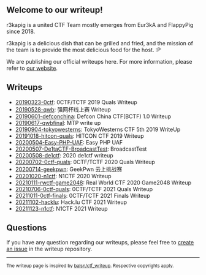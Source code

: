 ## Welcome to our writeup!

r3kapig is a united CTF Team mostly emerges from Eur3kA and FlappyPig since 2018.

r3kapig is a delicious dish that can be grilled and fried, and the mission of the team is to provide the most delicious food for the host. :P

We are publishing our official writeups here. For more information, please refer to [our website](https://r3kapig.com).

## Writeups

- [20190323-0ctf](20190323-0ctf): 0CTF/TCTF 2019 Quals Writeup
- [20190528-qwb](20190528-qwb): 强网杯线上赛 Writeup
- [20190601-defconchina](20190601-defconchina): Defcon China CTF(BCTF) 1.0 Writeup
- [20190617-qwbfinal](20190617-qwbfinal): MTP write up
- [20190904-tokyowesterns](20190904-tokyowesterns): TokyoWesterns CTF 5th 2019 WriteUp
- [20191018-hitcon-quals](20191018-hitcon-quals): HITCON CTF 2019 Writeup
- [20200504-Easy-PHP-UAF](20200504-Easy-PHP-UAF): Easy PHP UAF
- [20200507-De1taCTF-BroadcastTest](20200507-De1taCTF-BroadcastTest): BroadcastTest
- [20200508-de1ctf](20200508-de1ctf): 2020 de1ctf writeup
- [20200702-0ctf-quals](20200702-0ctf-quals): 0CTF/TCTF 2020 Quals Writeup
- [20200714-geekpwn](20200714-geekpwn): GeekPwn 云上挑战赛
- [20201020-n1ctf](20201020-n1ctf): N1CTF 2020 Writeup
- [20210111-rwctf-game2048](20210111-rwctf-game2048): Real World CTF 2020 Game2048 Writeup
- [20210706-0ctf-quals](20210706-0ctf-quals): 0CTF/TCTF 2021 Quals Writeup
- [20211011-0ctf-finals](20211011-0ctf-finals): 0CTF/TCTF 2021 Finals Writeup
- [20211102-hacklu](20211102-hacklu): Hack.lu CTF 2021 Writeup
- [20211123-n1ctf](20211123-n1ctf): N1CTF 2021 Writeup

## Questions

If you have any question regarding our writeups, please feel free to [create an issue](https://github.com/r3kapig/writeup/issues) in the writeup repository.

---

<small>The writeup page is inspired by <a href="https://github.com/balsn/ctf_writeup">balsn/ctf_writeup</a>. Respective copyrights apply.</small>
